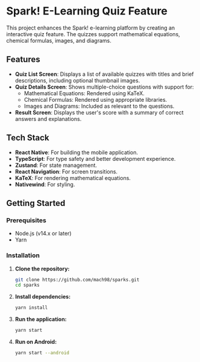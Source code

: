 # Spark! E-Learning Quiz Feature

This project enhances the Spark! e-learning platform by creating an interactive quiz feature. The quizzes support mathematical equations, chemical formulas, images, and diagrams.

## Features

- **Quiz List Screen**: Displays a list of available quizzes with titles and brief descriptions, including optional thumbnail images.
- **Quiz Details Screen**: Shows multiple-choice questions with support for:
  - Mathematical Equations: Rendered using KaTeX.
  - Chemical Formulas: Rendered using appropriate libraries.
  - Images and Diagrams: Included as relevant to the questions.
- **Result Screen**: Displays the user's score with a summary of correct answers and explanations.

## Tech Stack

- **React Native**: For building the mobile application.
- **TypeScript**: For type safety and better development experience.
- **Zustand**: For state management.
- **React Navigation**: For screen transitions.
- **KaTeX**: For rendering mathematical equations.
- **Nativewind**: For styling.

## Getting Started

### Prerequisites

- Node.js (v14.x or later)
- Yarn

### Installation

1. **Clone the repository:**
    ```bash
    git clone https://github.com/mach98/sparks.git
    cd sparks
    ```

2. **Install dependencies:**
    ```bash
    yarn install
    ```

3. **Run the application:**
    ```bash
    yarn start
    ```

4. **Run on Android:**
    ```bash
    yarn start --android
    ```
